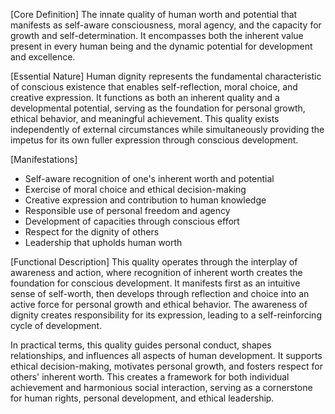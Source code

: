 [Core Definition]
The innate quality of human worth and potential that manifests as self-aware consciousness, moral agency, and the capacity for growth and self-determination. It encompasses both the inherent value present in every human being and the dynamic potential for development and excellence.

[Essential Nature]
Human dignity represents the fundamental characteristic of conscious existence that enables self-reflection, moral choice, and creative expression. It functions as both an inherent quality and a developmental potential, serving as the foundation for personal growth, ethical behavior, and meaningful achievement. This quality exists independently of external circumstances while simultaneously providing the impetus for its own fuller expression through conscious development.

[Manifestations]
- Self-aware recognition of one's inherent worth and potential
- Exercise of moral choice and ethical decision-making
- Creative expression and contribution to human knowledge
- Responsible use of personal freedom and agency
- Development of capacities through conscious effort
- Respect for the dignity of others
- Leadership that upholds human worth

[Functional Description]
This quality operates through the interplay of awareness and action, where recognition of inherent worth creates the foundation for conscious development. It manifests first as an intuitive sense of self-worth, then develops through reflection and choice into an active force for personal growth and ethical behavior. The awareness of dignity creates responsibility for its expression, leading to a self-reinforcing cycle of development.

In practical terms, this quality guides personal conduct, shapes relationships, and influences all aspects of human development. It supports ethical decision-making, motivates personal growth, and fosters respect for others' inherent worth. This creates a framework for both individual achievement and harmonious social interaction, serving as a cornerstone for human rights, personal development, and ethical leadership.